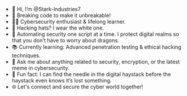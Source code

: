 - 👋 Hi, I’m @Stark-Industries7
- 🔐 Breaking code to make it unbreakable!
- 👨‍💻 Cybersecurity enthusiast & lifelong learner.
- 🎩 Hacking hats? I wear the white one.
- 🤖 Automating security one script at a time. I protect digital realms so that you don’t have to worry about dragons.
- 📚 Currently learning: Advanced penetration testing & ethical hacking techniques.
- 💬 Ask me about anything related to security, encryption, or the latest meme in cybersecurity.
- 🚀 Fun fact: I can find the needle in the digital haystack before the haystack even knows it’s lost something.
- 🌐 Let's connect and secure the cyber world together!

<!---
Stark-Industries7/Stark-Industries7 is a ✨ special ✨ repository because its `README.md` (this file) appears on your GitHub profile.
You can click the Preview link to take a look at your changes.
--->

